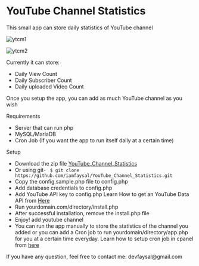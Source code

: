 <h1>YouTube Channel Statistics</h1>
<p>This small app can store daily statistics of YouTube channel</p>

![ytcm1](https://user-images.githubusercontent.com/16212149/32591004-81a3588c-c547-11e7-8063-a0e4971ed939.png)


![ytcm2](https://user-images.githubusercontent.com/16212149/32591021-98654f08-c547-11e7-94de-531e8644da03.png)

<p>Currently it can store:</p>
<ul>
    <li>Daily View Count</li>
    <li>Daily Subscriber Count</li>
    <li>Daily uploaded Video Count</li>
</ul>

<p>Once you setup the app, you can add as much YouTube channel as you wish</p>
<p>Requirements</p>
<ul>
    <li>Server that can run php</li>
    <li>MySQL/MariaDB</li>
    <li>Cron Job (If you want the app to run itself daily at a certain time)</li>
</ul>

<p>Setup</p>
<ul>
    <li>Download the zip file <a href="https://github.com/iamfaysal/YouTube_Channel_Statistics/archive/master.zip">YouTube_Channel_Statistics</a></li>
    <li>Or using git- <code> $ git clone https://github.com/iamfaysal/YouTube_Channel_Statistics.git </code></li>
    <li>Copy the config.sample.php file to config.php</li>
    <li>Add database credentials to config.php</li>
    <li>Add YouTube API key to config.php Learn How to get an YouTube Data API from <a target="_blank" href="https://www.youtube.com/watch?v=SzlG5Qnjd4Y">Here</a></li>
    <li>Run yourdomain.com/directory/install.php</li>
    <li>After successful installation, remove the install.php file </li>
    <li>Enjoy! add youtube channel</li>
    <li>You can run the app manually to store the statistics of the channel you added or you can add a Cron job to run yourdomain/directory/app.php for you at a certain time everyday. Learn how to setup cron job in cpanel from <a target="_blank" href="https://www.youtube.com/watch?v=WzIqEJkK_pM">here</a> </li>

</ul>

<p>If you have any question, feel free to contact me: devfaysal@gmail.com</p>
